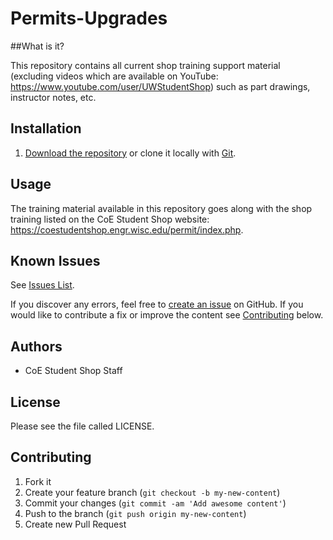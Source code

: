 # Permits-Upgrades

##What is it?

This repository contains all current shop training support material (excluding videos which are available on YouTube: https://www.youtube.com/user/UWStudentShop) such as part drawings, instructor notes, etc.

## Installation

1. [Download the repository](https://github.com/StudentShop/Permits-Upgrades/archive/master.zip) or clone it locally with [Git](http://www.git-scm.com/).

## Usage

The training material available in this repository goes along with the shop training listed on the CoE Student Shop website: https://coestudentshop.engr.wisc.edu/permit/index.php.

## Known Issues
See [Issues List](https://github.com/StudentShop/Permits-Upgrades/issues).

If you discover any errors, feel free to [create an issue](https://github.com/StudentShop/Permits-Upgrades/issues/new) on GitHub. If you would like to contribute a fix or improve the content see [Contributing](https://github.com/StudentShop/Permits-Upgrades/blob/master/README.md#contributing) below.

## Authors

* CoE Student Shop Staff

## License

Please see the file called LICENSE.

## Contributing

1. Fork it
2. Create your feature branch (`git checkout -b my-new-content`)
3. Commit your changes (`git commit -am 'Add awesome content'`)
4. Push to the branch (`git push origin my-new-content`)
5. Create new Pull Request
